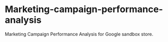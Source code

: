 # Marketing-campaign-performance-analysis
Marketing Campaign Performance Analysis for Google sandbox store. 
